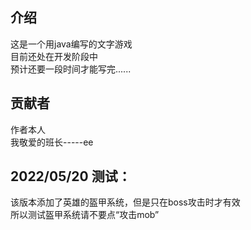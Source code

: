 ## 介绍  
这是一个用java编写的文字游戏  
目前还处在开发阶段中  
预计还要一段时间才能写完......  

## 贡献者
作者本人  
我敬爱的班长-----ee  

## 2022/05/20 测试：  
该版本添加了英雄的盔甲系统，但是只在boss攻击时才有效  
所以测试盔甲系统请不要点“攻击mob” 
